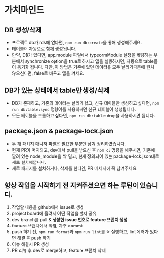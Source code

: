 # 가치마인드

## DB 생성/삭제
- 프로젝트 db가 rds에 없다면, `npm run db:create`을 통해 생성해주세요.
- 테이블이 자동으로 함께 생성됩니다.
- 만약, DB가 있다면, app.module 파일에서 typeormModule 설정을 세팅하는 부분에서 synchronize option을 true로 하시고 앱을 실행하시면, 자동으로 table들이 동기화 됩니다. 다만, 이 방법은 기존에 있던 데이터를 모두 날리기때문에 원치 않으신다면, false로 바꾸고 앱을 켜세요.

## DB가 있는 상태에서 table만 생성/삭제
- DB가 존재하고, 기존의 데이터는 날리기 싫고, 신규 테이블만 생성하고 싶다면, `npm run db:table:sync` 명령어를 사용하시면 신규 테이블이 생성됩니다.
- 모든 테이블을 드롭하고 싶다면, `npm run db:table:drop`을 사용하시면 됩니다.


## package.json & package-lock.json
- 두 개 패키지 매니저 파일은 필요한 부분만 남겨 정리하였습니다.
- 현재 PR이 머지되고, dev에서 pull을 받으신 후 `npm ci` 명령을 해주시면, 기존에 깔려 있는 node_module을 싹 밀고, 현재 정의되어 있는 package-lock.json대로 새로 설치해줍니다.
- 새로 패키지를 설치하거나, 삭제를 한다면, PR 메세지에 꼭 남겨주세요.


## 항상 작업을 시작하기 전 지켜주셨으면 하는 루틴이 있습니다.
1. 작업할 내용을 github에서 issue로 생성
2. project board에 올려서 어떤 작업을 할지 공유
3. dev branch를 pull & **생성한 issue 번호로 feature 브랜치 생성**
4. feature 브랜치에서 작업, 자주 commit
5. push 하기 전, `npm run format`과 `npm run lint`를 꼭 실행하고, lint 에러가 있다면 해결 후 push 하기
6. 이슈 해결시 PR 생성
7. PR 리뷰 후 dev로 merge하고, feature 브랜치 삭제
